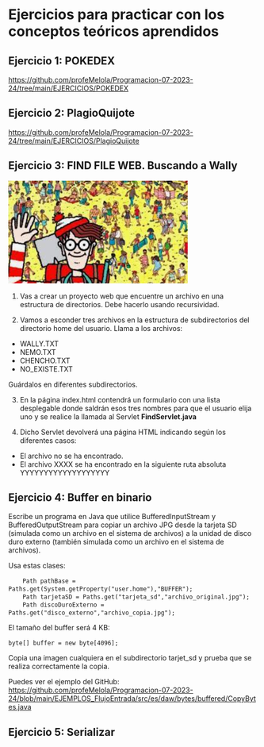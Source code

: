 # Ejercicios para practicar con los conceptos teóricos aprendidos


## Ejercicio 1: POKEDEX

https://github.com/profeMelola/Programacion-07-2023-24/tree/main/EJERCICIOS/POKEDEX

## Ejercicio 2: PlagioQuijote

https://github.com/profeMelola/Programacion-07-2023-24/tree/main/EJERCICIOS/PlagioQuijote

## Ejercicio 3: FIND FILE WEB. Buscando a Wally

![alt text](image.png)

1. Vas a crear un proyecto web que encuentre un archivo en una estructura de directorios. Debe hacerlo usando recursividad.

2. Vamos a esconder tres archivos en la estructura de subdirectorios del directorio home del usuario.
Llama a los archivos:
- WALLY.TXT
- NEMO.TXT
- CHENCHO.TXT
- NO_EXISTE.TXT

Guárdalos en diferentes subdirectorios.

3. En la página index.html contendrá un formulario con una lista desplegable donde saldrán esos tres nombres para que el usuario elija uno y se realice la llamada al Servlet **FindServlet.java**

4. Dicho Servlet devolverá una página HTML indicando según los diferentes casos:
- El archivo no se ha encontrado.
- El archivo XXXX se ha encontrado en la siguiente ruta absoluta YYYYYYYYYYYYYYYYYYY


## Ejercicio 4: Buffer en binario

Escribe un programa en Java que utilice BufferedInputStream y BufferedOutputStream para copiar un archivo JPG desde la tarjeta SD (simulada como un archivo en el sistema de archivos) a la unidad de disco duro externo (también simulada como un archivo en el sistema de archivos).

Usa estas clases:

```
    Path pathBase = Paths.get(System.getProperty("user.home"),"BUFFER");
    Path tarjetaSD = Paths.get("tarjeta_sd","archivo_original.jpg");
    Path discoDuroExterno = Paths.get("disco_externo","archivo_copia.jpg");
```

El tamaño del buffer será 4 KB:
```
byte[] buffer = new byte[4096];
```

Copia una imagen cualquiera en el subdirectorio tarjet_sd y prueba que se realiza correctamente la copia.

Puedes ver el ejemplo del GitHub: https://github.com/profeMelola/Programacion-07-2023-24/blob/main/EJEMPLOS_FlujoEntrada/src/es/daw/bytes/buffered/CopyBytes.java


## Ejercicio 5: Serializar


